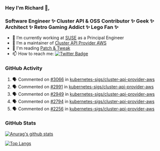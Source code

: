 ### Hey I'm Richard 👋, 

<h3 align="left">Software Engineer ✨ Cluster API & OSS Contributor ✨ Geek ✨ Architect ✨ Retro Gaming Addict ✨ Lego Fan ✨</h3>

- 🔭 I’m currently working at [SUSE](https://www.suse.com/) as a Principal Engineer
- 👯 I’m a maintainer of [Cluster API Provider AWS](https://github.com/kubernetes-sigs/cluster-api-provider-aws)
- 💬 I'm reading [Patch & Tweak](https://bjooks.com/products/patch-tweak-exploring-modular-synthesis)
- 📫 How to reach me: [![Twitter Badge](https://img.shields.io/badge/-@fruit_case-00acee?style=flat&logo=Twitter&logoColor=white)](https://twitter.com/intent/follow?screen_name=fruit_case "Follow on Twitter")

### GitHub Activity 

<!--START_SECTION:activity-->
1. 🗣 Commented on [#3066](https://github.com/kubernetes-sigs/cluster-api-provider-aws/issues/3066) in [kubernetes-sigs/cluster-api-provider-aws](https://github.com/kubernetes-sigs/cluster-api-provider-aws)
2. 🗣 Commented on [#2991](https://github.com/kubernetes-sigs/cluster-api-provider-aws/issues/2991) in [kubernetes-sigs/cluster-api-provider-aws](https://github.com/kubernetes-sigs/cluster-api-provider-aws)
3. 🗣 Commented on [#2949](https://github.com/kubernetes-sigs/cluster-api-provider-aws/issues/2949) in [kubernetes-sigs/cluster-api-provider-aws](https://github.com/kubernetes-sigs/cluster-api-provider-aws)
4. 🗣 Commented on [#2794](https://github.com/kubernetes-sigs/cluster-api-provider-aws/issues/2794) in [kubernetes-sigs/cluster-api-provider-aws](https://github.com/kubernetes-sigs/cluster-api-provider-aws)
5. 🗣 Commented on [#2256](https://github.com/kubernetes-sigs/cluster-api-provider-aws/issues/2256) in [kubernetes-sigs/cluster-api-provider-aws](https://github.com/kubernetes-sigs/cluster-api-provider-aws)
<!--END_SECTION:activity-->

### GitHub Stats

[![Anurag's github stats](https://github-readme-stats.vercel.app/api?username=richardcase&count_private=true&show_icons=true)](https://github.com/anuraghazra/github-readme-stats)

[![Top Langs](https://github-readme-stats.vercel.app/api/top-langs/?username=richardcase&hide=html&layout=compact)](https://github.com/anuraghazra/github-readme-stats)
